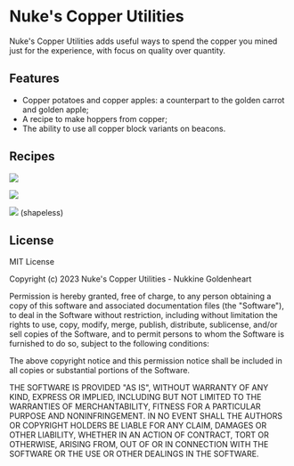 # Nuke's Copper Utilities

Nuke's Copper Utilities adds useful ways to spend the copper you mined just for the experience, with focus on quality over quantity.

## Features

- Copper potatoes and copper apples: a counterpart to the golden carrot and golden apple;
- A recipe to make hoppers from copper;
- The ability to use all copper block variants on beacons.

## Recipes

![](https://i.imgur.com/NZtMxmm.png)

![](https://i.imgur.com/k2vaVjx.png)

![](https://i.imgur.com/fckYj7u.png)
(shapeless)

## License

MIT License

Copyright (c) 2023 Nuke's Copper Utilities - Nukkine Goldenheart

Permission is hereby granted, free of charge, to any person obtaining a copy
of this software and associated documentation files (the "Software"), to deal
in the Software without restriction, including without limitation the rights
to use, copy, modify, merge, publish, distribute, sublicense, and/or sell
copies of the Software, and to permit persons to whom the Software is
furnished to do so, subject to the following conditions:

The above copyright notice and this permission notice shall be included in all
copies or substantial portions of the Software.

THE SOFTWARE IS PROVIDED "AS IS", WITHOUT WARRANTY OF ANY KIND, EXPRESS OR
IMPLIED, INCLUDING BUT NOT LIMITED TO THE WARRANTIES OF MERCHANTABILITY,
FITNESS FOR A PARTICULAR PURPOSE AND NONINFRINGEMENT. IN NO EVENT SHALL THE
AUTHORS OR COPYRIGHT HOLDERS BE LIABLE FOR ANY CLAIM, DAMAGES OR OTHER
LIABILITY, WHETHER IN AN ACTION OF CONTRACT, TORT OR OTHERWISE, ARISING FROM,
OUT OF OR IN CONNECTION WITH THE SOFTWARE OR THE USE OR OTHER DEALINGS IN THE
SOFTWARE.
